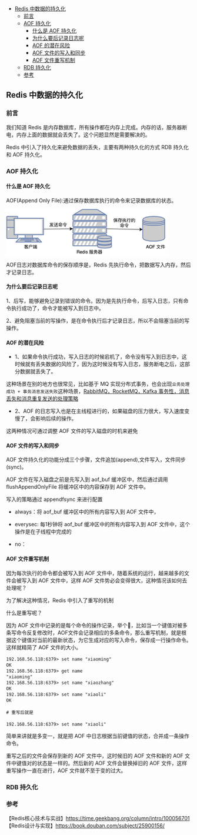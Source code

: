 <!-- START doctoc generated TOC please keep comment here to allow auto update -->
<!-- DON'T EDIT THIS SECTION, INSTEAD RE-RUN doctoc TO UPDATE -->

- [Redis 中数据的持久化](#redis-%E4%B8%AD%E6%95%B0%E6%8D%AE%E7%9A%84%E6%8C%81%E4%B9%85%E5%8C%96)
  - [前言](#%E5%89%8D%E8%A8%80)
  - [AOF 持久化](#aof-%E6%8C%81%E4%B9%85%E5%8C%96)
    - [什么是 AOF 持久化](#%E4%BB%80%E4%B9%88%E6%98%AF-aof-%E6%8C%81%E4%B9%85%E5%8C%96)
    - [为什么要后记录日志呢](#%E4%B8%BA%E4%BB%80%E4%B9%88%E8%A6%81%E5%90%8E%E8%AE%B0%E5%BD%95%E6%97%A5%E5%BF%97%E5%91%A2)
    - [AOF 的潜在风险](#aof-%E7%9A%84%E6%BD%9C%E5%9C%A8%E9%A3%8E%E9%99%A9)
    - [AOF 文件的写入和同步](#aof-%E6%96%87%E4%BB%B6%E7%9A%84%E5%86%99%E5%85%A5%E5%92%8C%E5%90%8C%E6%AD%A5)
    - [AOF 文件重写机制](#aof-%E6%96%87%E4%BB%B6%E9%87%8D%E5%86%99%E6%9C%BA%E5%88%B6)
  - [RDB 持久化](#rdb-%E6%8C%81%E4%B9%85%E5%8C%96)
  - [参考](#%E5%8F%82%E8%80%83)

<!-- END doctoc generated TOC please keep comment here to allow auto update -->

## Redis 中数据的持久化

### 前言

我们知道 Redis 是内存数据库，所有操作都在内存上完成。内存的话，服务器断电，内存上面的数据就会丢失了。这个问题显然是需要解决的。    

Redis 中引入了持久化来避免数据的丢失，主要有两种持久化的方式 RDB 持久化和 AOF 持久化。  

### AOF 持久化

#### 什么是 AOF 持久化

AOF(Append Only File):通过保存数据库执行的命令来记录数据库的状态。  

<img src="/img/redis/redis-aof.png"  alt="redis" align="center" />

AOF日志对数据库命令的保存顺序是，Redis 先执行命令，把数据写入内存，然后才记录日志。   

#### 为什么要后记录日志呢

1、后写，能够避免记录到错误的命令。因为是先执行命令，后写入日志，只有命令执行成功了，命令才能被写入到日志中。  

2、避免阻塞当前的写操作，是在命令执行后才记录日志，所以不会阻塞当前的写操作。  

#### AOF 的潜在风险

- 1、如果命令执行成功，写入日志的时候宕机了，命令没有写入到日志中，这时候就有丢失数据的风险了，因为这时候没有写入日志，服务断电之后，这部分数据就丢失了。  

这种场景在别的地方也很常见，比如基于 MQ 实现分布式事务，也会出现`业务处理成功 + 事务消息发送失败`这种场景，[RabbitMQ，RocketMQ，Kafka 事务性，消息丢失和消息重复发送的处理策略](https://www.cnblogs.com/ricklz/p/15747565.html#%E5%9F%BA%E4%BA%8E-mq-%E5%AE%9E%E7%8E%B0%E7%9A%84%E5%88%86%E5%B8%83%E5%BC%8F%E4%BA%8B%E5%8A%A1)  

- 2、AOF 的日志写入也是在主线程进行的，如果磁盘的压力很大，写入速度变慢了，会影响后续的操作。   

这两种情况可通过调整 AOF 文件的写入磁盘的时机来避免  

#### AOF 文件的写入和同步

AOF 文件持久化的功能分成三个步骤，文件追加(append),文件写入，文件同步(sync)。  

AOF 文件在写入磁盘之前是先写入到 aof_buf 缓冲区中，然后通过调用 flushAppendOnlyFile 将缓冲区中的内容保存到 AOF 文件中。  

写入的策略通过 appendfsync 来进行配置  

- always：将 aof_buf 缓冲区中的所有内容写入到 AOF 文件中，

- everysec: 每1秒钟将 aof_buf 缓冲区中的所有内容写入到 AOF 文件中，这个操作是在子线程中完成的     

- no：

#### AOF 文件重写机制

因为每次执行的命令都会被写入到 AOF 文件中，随着系统的运行，越来越多的文件会被写入到 AOF 文件中，这样 AOF 文件势必会变得很大，这种情况该如何去处理呢？   

为了解决这种情况，Redis 中引入了重写的机制  

什么是重写呢？  

因为 AOF 文件中记录的是每个命令的操作记录，举个🌰，比如当一个键值对被多条写命令反复修改时，AOF文件会记录相应的多条命令，那么重写机制，就是根据这个键值对当前的最新状态，为它生成对应的写入命令，保存成一行操作命令。这样就精简了 AOF 文件的大小。       

```
192.168.56.118:6379> set name "xiaoming"
OK
192.168.56.118:6379> get name
"xiaoming"
192.168.56.118:6379> set name "xiaozhang"
OK
192.168.56.118:6379> set name "xiaoli"
OK

# 重写后就是

192.168.56.118:6379> set name "xiaoli"
```

简单来讲就是多变一，就是把 AOF 中日志根据当前键值的状态，合并成一条操作命令。  

重写之后的文件会保存到新的 AOF 文件中，这时候旧的 AOF 文件和新的 AOF 文件中键值对的状态是一样的。然后新的 AOF 文件会替换掉旧的 AOF 文件，这样 重写操作一直在进行，AOF 文件就不至于变的过大。  

  




  



### RDB 持久化


### 参考

【Redis核心技术与实战】https://time.geekbang.org/column/intro/100056701    
【Redis设计与实现】https://book.douban.com/subject/25900156/  

                                 
